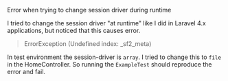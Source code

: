 Error when trying to change session driver during runtime

I tried to change the session driver "at runtime" like I did in Laravel 4.x 
applications, but noticed that this causes error.

> ErrorException (Undefined index: _sf2_meta)

In test environment the session-driver is `array`. I tried to change this 
to `file` in the HomeController. So running the `ExampleTest` should reproduce
the error and fail.
